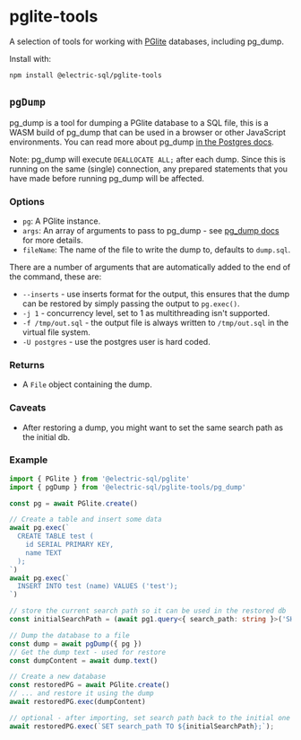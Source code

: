 # pglite-tools

A selection of tools for working with [PGlite](https://github.com/electric-sql/pglite) databases, including pg_dump.

Install with:

```bash
npm install @electric-sql/pglite-tools
```

## `pgDump`

pg_dump is a tool for dumping a PGlite database to a SQL file, this is a WASM build of pg_dump that can be used in a browser or other JavaScript environments. You can read more about pg_dump [in the Postgres docs](https://www.postgresql.org/docs/current/app-pgdump.html).

Note: pg_dump will execute `DEALLOCATE ALL;` after each dump. Since this is running on the same (single) connection, any prepared statements that you have made before running pg_dump will be affected.

### Options

- `pg`: A PGlite instance.
- `args`: An array of arguments to pass to pg_dump - see [pg_dump docs](https://www.postgresql.org/docs/current/app-pgdump.html) for more details.
- `fileName`: The name of the file to write the dump to, defaults to `dump.sql`.

There are a number of arguments that are automatically added to the end of the command, these are:

- `--inserts` - use inserts format for the output, this ensures that the dump can be restored by simply passing the output to `pg.exec()`.
- `-j 1` - concurrency level, set to 1 as multithreading isn't supported.
- `-f /tmp/out.sql` - the output file is always written to `/tmp/out.sql` in the virtual file system.
- `-U postgres` - use the postgres user is hard coded.

### Returns

- A `File` object containing the dump.

### Caveats

- After restoring a dump, you might want to set the same search path as the initial db.

### Example

```typescript
import { PGlite } from '@electric-sql/pglite'
import { pgDump } from '@electric-sql/pglite-tools/pg_dump'

const pg = await PGlite.create()

// Create a table and insert some data
await pg.exec(`
  CREATE TABLE test (
    id SERIAL PRIMARY KEY,
    name TEXT
  );
`)
await pg.exec(`
  INSERT INTO test (name) VALUES ('test');
`)

// store the current search path so it can be used in the restored db
const initialSearchPath = (await pg1.query<{ search_path: string }>('SHOW SEARCH_PATH;')).rows[0].search_path

// Dump the database to a file
const dump = await pgDump({ pg })
// Get the dump text - used for restore
const dumpContent = await dump.text()

// Create a new database 
const restoredPG = await PGlite.create()
// ... and restore it using the dump
await restoredPG.exec(dumpContent)

// optional - after importing, set search path back to the initial one
await restoredPG.exec(`SET search_path TO ${initialSearchPath};`);
```
